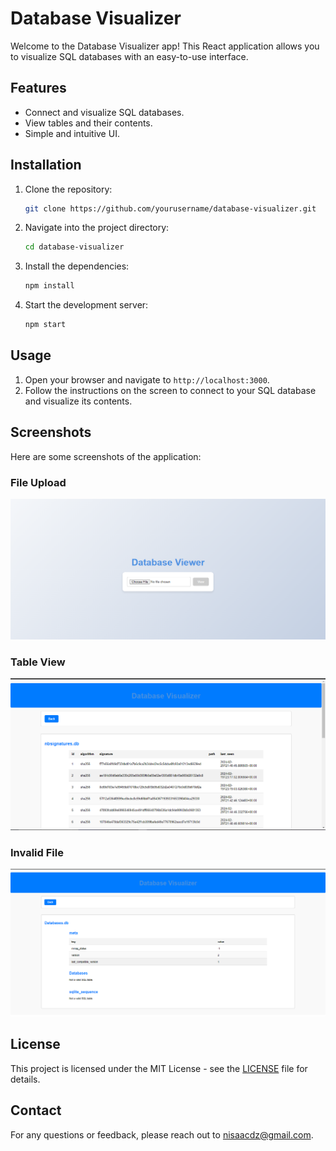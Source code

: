 # Database Visualizer

Welcome to the Database Visualizer app! This React application allows you to visualize SQL databases with an easy-to-use interface.

## Features

- Connect and visualize SQL databases.
- View tables and their contents.
- Simple and intuitive UI.

## Installation

1. Clone the repository:
    ```bash
    git clone https://github.com/yourusername/database-visualizer.git
    ```

2. Navigate into the project directory:
    ```bash
    cd database-visualizer
    ```

3. Install the dependencies:
    ```bash
    npm install
    ```

4. Start the development server:
    ```bash
    npm start
    ```

## Usage

1. Open your browser and navigate to `http://localhost:3000`.
2. Follow the instructions on the screen to connect to your SQL database and visualize its contents.

## Screenshots

Here are some screenshots of the application:

### File Upload
![Landing Page](./.screenshots/loading_page.png)

### Table View
![Table View](./.screenshots/table_view.png)

### Invalid File
![Invalid File](./.screenshots/invalid_file.png)

## License

This project is licensed under the MIT License - see the [LICENSE](./LICENSE) file for details.

## Contact

For any questions or feedback, please reach out to [nisaacdz@gmail.com](mailto:nisaacdz@gmail.com).
